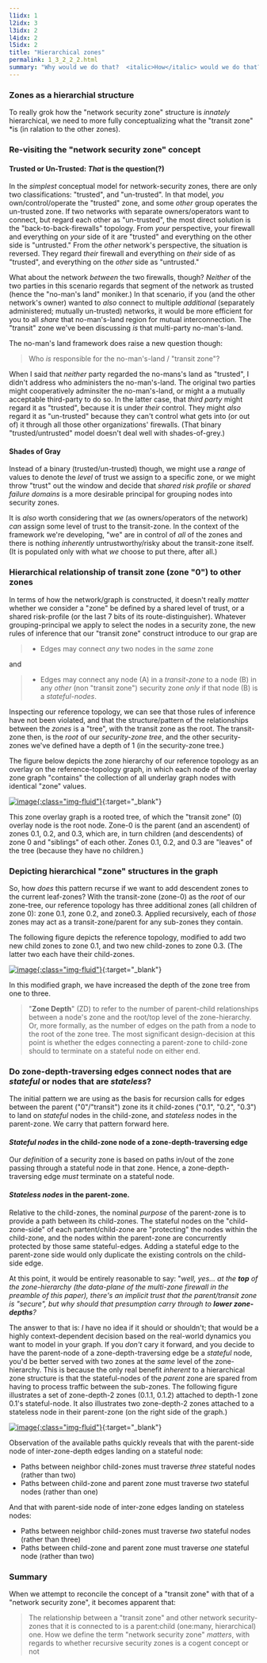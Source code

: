 ```yaml
---
l1idx: 1
l2idx: 3
l3idx: 2
l4idx: 2
l5idx: 2
title: "Hierarchical zones"
permalink: 1_3_2_2_2.html
summary: "Why would we do that?  <italic>How</italic> would we do that?  ... <emphais>WOULD</emphasis> we do that?"
---
```


### Zones as a hierarchial structure

To really grok how the "network security zone" structure is *innately* hierarchical, we need to more fully conceptualizing what the "transit zone" *is  (in ralation to the other zones).

### Re-visiting the "network security zone" concept

#### Trusted or Un-Trusted: *That* is the question(?)

In the *simplest* conceptual model for network-security zones, there are only two classifications:  "trusted", and "un-trusted".  In that model,  *you* own/control/operate the "trusted" zone, and some *other* group operates the un-trusted zone.  If two networks with separate owners/operators want to connect, but regard each other as "un-trusted", the most direct solution is the "back-to-back-firewalls" topology.   From *your* perspective, your firewall and everything on *your* side of it are "trusted" and everything on the other side is "untrusted."  From the *other* network's perspective, the situation is reversed.  They regard *their* firewall and everything on *their* side of as "trusted", and everything on the *other* side as "untrusted."

What about the network *between* the two firewalls, though?  *Neither* of the two parties in this scenario regards that segment of the network as trusted (hence the "no-man's land" moniker.)  In that scenario, if you (and the other network's owner) wanted to *also* connect to multiple *additional* (separately administered; mutually un-trusted) networks, it would be more efficient for you to all *share* that no-man's-land region for mutual interconnection.  The "transit" zone we've been discussing *is* that multi-party no-man's-land.

The no-man's land framework does raise a new question though:

>Who *is* responsible for the no-man's-land / "transit zone"?

When I said that *neither* party regarded the no-mans's land as "trusted", I didn't address who administers the no-man's-land.  The original two parties might cooperatively adminsiter the no-man's-land, or might a a mutually acceptable third-party to do so. In the latter case, that *third party* might regard it as "trusted", because it is under *their* control.  They might *also* regard it as "un-trusted" because they can't control what gets into (or out of) it through all those other organizations' firewalls.  (That binary "trusted/untrusted" model doesn't deal well with shades-of-grey.)

#### Shades of Gray

Instead of a binary (trusted/un-trusted) though, we might use a *range* of values to denote the *level* of trust we assign to a specific zone, or we might throw "trust" out the window and decide that *shared risk profile* or *shared failure domains* is a more desirable principal for grouping nodes into security zones.

It is *also* worth considering that *we* (as owners/operators of the network) *can* assign some level of trust to the transit-zone.  In the context of the framework we're developing, "we" are in control of *all* of the zones and there is nothing *inherently* untrustworthy/risky about the transit-zone itself.  (It is populated only with what *we* choose to put there, after all.)

### Hierarchical relationship of transit zone (zone "0") to other zones

In terms of how the network/graph is constructed, it doesn't really *matter* whether we consider a "zone" be defined by a shared level of trust, or a shared risk-profile (or the last 7 bits of its route-distinguisher).  Whatever grouping-principal we apply to select the nodes in a security zone, the new rules of inference that our "transit zone" construct introduce to our grap are

>* Edges may connect *any* two nodes in the *same* zone

and

>* Edges may connect any node (A) in a *transit-zone* to a node (B) in any *other* (non "transit zone") security zone *only* if that node (B) is a  *stateful-nodes*. 

Inspecting our reference topology, we can see that those rules of inference have not been violated, and that the structure/pattern of the relationships between the *zones* is a "tree", with the transit zone as the root.  The transit-zone then, is the *root* of our *security-zone tree*, and the other security-zones we've defined have a depth of 1 (in the security-zone tree.)

The figure below depicts the zone hierarchy of our reference topology as an overlay on the reference-topology graph, in which each node of the overlay zone graph "contains" the collection of all underlay graph nodes with identical "zone" values.

[![image](./grphth-25-zone-tree-1.svg){:class="img-fluid"}](./pages/1/3/grphth-25-zone-tree-1.svg){:target="_blank"}

This zone overlay graph is a rooted tree, of which the "transit zone" (0) overlay node is the root node.  Zone-0 is the parent (and an ascendent) of zones 0.1, 0.2, and 0.3, which are, in turn children (and descendents) of zone 0 and "siblings" of each other.  Zones 0.1, 0.2, and 0.3 are "leaves" of the tree (because they have no children.)

### Depicting hierarchical "zone" structures in the graph

So, how *does* this pattern recurse if we want to add descendent zones to the current leaf-zones?   With the transit-zone (zone-0) as the *root* of our zone-tree, our reference topology has three additional zones (all children of zone 0):  zone 0.1, zone 0.2, and zone0.3.  Applied recursively, each of *those* zones may act as a transit-zone/parent for any sub-zones they contain.  

The following figure depicts the reference topology, modified to add two new child zones to zone 0.1, and two new child-zones to zone 0.3.  (The latter two each have their child-zones.

[![image](./grphth-16.svg){:class="img-fluid"}](./pages/1/3/grphth-16.svg){:target="_blank"}

In this modified graph, we have increased the depth of the zone tree from one to three.

> "**Zone Depth**" (ZD) to refer to the number of parent-child relationships between a node's zone and the root/top level of the zone-hierarchy.  Or, more formally, as the number of edges on the path from a node to the root of the zone tree.  The most significant design-decision at this point is whether the edges connecting a parent-zone to child-zone should to terminate on a stateful node on either end.

### Do zone-depth-traversing edges connect nodes that are *stateful* or nodes that are *stateless*?

The initial pattern we are using as the basis for recursion calls for edges between the parent ("0"/"transit") zone its it child-zones ("0.1", "0.2", "0.3") to land on *stateful* nodes in the child-zone, and *stateless* nodes in the parent-zone.  We carry that pattern forward here.

#### *Stateful nodes* in the child-zone node of a zone-depth-traversing edge

Our *definition* of a security zone is based on paths in/out of the zone passing through a stateful node in that zone.  Hence, a zone-depth-traversing edge *must* terminate on a stateful node.

#### *Stateless nodes* in the parent-zone.

Relative to the child-zones, the nominal *purpose* of the parent-zone is to provide a path between its child-zones.  The stateful nodes on the "child-zone-side" of each partent/child-zone are "protecting" the nodes within the child-zone, and the nodes within the parent-zone are concurrently protected by those same stateful-edges.  Adding a stateful edge to the parent-zone side would only duplicate the existing controls on the child-side edge.

At this point, it would be entirely reasonable to say: "*well, yes... at the **top** of the zone-hierarchy (the data-plane of the multi-zone firewall in the preamble of this paper), there's an implicit trust that the parent/transit zone is "secure", but why should that presumption carry through to **lower zone-depths**?*

The answer to that is:  *I* have no idea if it should or shouldn't; that would be a highly context-dependent decision based on the real-world dynamics you want to model in your graph.  If you *don't* cary it forward, and you decide to have the parent-node of a zone-depth-traversing edge be a *stateful* node, you'd be better served with two zones at the *same* level of the zone-hierarchy.  This is because the only real benefit *inherent* to a hierarchical zone structure is that the stateful-nodes of the *parent* zone are spared from having to process traffic between the sub-zones.  The following figure illustrates a set of zone-depth-2 zones (0.1.1, 0.1.2) attached to depth-1 zone 0.1's stateful-node.  It also illustrates two zone-depth-2 zones attached to a stateless node in their parent-zone  (on the right side of the graph.)

[![image](./grphth-17.svg){:class="img-fluid"}](./pages/1/3/grphth-17.svg){:target="_blank"}

Observation of the available paths quickly reveals that with the parent-side node of inter-zone-depth edges landing on a stateful node:

* Paths between neighbor child-zones must traverse *three* stateful nodes (rather than two)
* Paths between child-zone and parent zone must traverse *two* stateful nodes (rather than one)

And that with parent-side node of inter-zone edges landing on stateless nodes:

* Paths between neighbor child-zones must traverse *two* stateful nodes (rather than three)
* Paths between child-zone and parent zone must traverse *one* stateful node (rather than two)

### Summary

When we attempt to reconcile the concept of a "transit zone" with that of a "network security zone", it becomes apparent that:

> The relationship between a "transit zone" and other network security-zones that it is connected to is a parent:child (one:many, hierarchical) one.
> How we define the term "network security zone" *matters*, with regards to whether recursive security zones is a cogent concept or not
